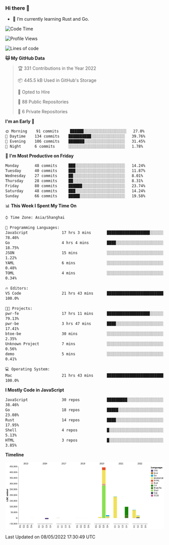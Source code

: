 ### Hi there 👋

- 🌱 I’m currently learning Rust and Go.

<!--START_SECTION:waka-->
![Code Time](http://img.shields.io/badge/Code%20Time-370%20hrs%2018%20mins-blue)

![Profile Views](http://img.shields.io/badge/Profile%20Views-1-blue)

![Lines of code](https://img.shields.io/badge/From%20Hello%20World%20I%27ve%20Written-852%20Thousand%20lines%20of%20code-blue)

**🐱 My GitHub Data** 

> 🏆 331 Contributions in the Year 2022
 > 
> 📦 445.5 kB Used in GitHub's Storage 
 > 
> 💼 Opted to Hire
 > 
> 📜 88 Public Repositories 
 > 
> 🔑 6 Private Repositories  
 > 
**I'm an Early 🐤** 

```text
🌞 Morning    91 commits     ██████░░░░░░░░░░░░░░░░░░░   27.0% 
🌆 Daytime    134 commits    ██████████░░░░░░░░░░░░░░░   39.76% 
🌃 Evening    106 commits    ███████░░░░░░░░░░░░░░░░░░   31.45% 
🌙 Night      6 commits      ░░░░░░░░░░░░░░░░░░░░░░░░░   1.78%

```
📅 **I'm Most Productive on Friday** 

```text
Monday       48 commits     ███░░░░░░░░░░░░░░░░░░░░░░   14.24% 
Tuesday      40 commits     ███░░░░░░░░░░░░░░░░░░░░░░   11.87% 
Wednesday    27 commits     ██░░░░░░░░░░░░░░░░░░░░░░░   8.01% 
Thursday     28 commits     ██░░░░░░░░░░░░░░░░░░░░░░░   8.31% 
Friday       80 commits     ██████░░░░░░░░░░░░░░░░░░░   23.74% 
Saturday     48 commits     ███░░░░░░░░░░░░░░░░░░░░░░   14.24% 
Sunday       66 commits     █████░░░░░░░░░░░░░░░░░░░░   19.58%

```


📊 **This Week I Spent My Time On** 

```text
⌚︎ Time Zone: Asia/Shanghai

💬 Programming Languages: 
JavaScript               17 hrs 3 mins       ███████████████████░░░░░░   78.46% 
Go                       4 hrs 4 mins        ████░░░░░░░░░░░░░░░░░░░░░   18.75% 
JSON                     15 mins             ░░░░░░░░░░░░░░░░░░░░░░░░░   1.22% 
YAML                     6 mins              ░░░░░░░░░░░░░░░░░░░░░░░░░   0.48% 
TOML                     4 mins              ░░░░░░░░░░░░░░░░░░░░░░░░░   0.34%

🔥 Editors: 
VS Code                  21 hrs 43 mins      █████████████████████████   100.0%

🐱‍💻 Projects: 
pwr-fe                   17 hrs 11 mins      ███████████████████░░░░░░   79.13% 
pwr-be                   3 hrs 47 mins       ████░░░░░░░░░░░░░░░░░░░░░   17.41% 
btoe-be                  30 mins             ░░░░░░░░░░░░░░░░░░░░░░░░░   2.35% 
Unknown Project          7 mins              ░░░░░░░░░░░░░░░░░░░░░░░░░   0.56% 
demo                     5 mins              ░░░░░░░░░░░░░░░░░░░░░░░░░   0.41%

💻 Operating System: 
Mac                      21 hrs 43 mins      █████████████████████████   100.0%

```

**I Mostly Code in JavaScript** 

```text
JavaScript               30 repos            █████████░░░░░░░░░░░░░░░░   38.46% 
Go                       18 repos            █████░░░░░░░░░░░░░░░░░░░░   23.08% 
Rust                     14 repos            ████░░░░░░░░░░░░░░░░░░░░░   17.95% 
Shell                    4 repos             █░░░░░░░░░░░░░░░░░░░░░░░░   5.13% 
HTML                     3 repos             █░░░░░░░░░░░░░░░░░░░░░░░░   3.85%

```


**Timeline**

![Chart not found](https://raw.githubusercontent.com/elton/elton/main/charts/bar_graph.png) 


 Last Updated on 08/05/2022 17:30:49 UTC
<!--END_SECTION:waka-->

<!--
**elton/elton** is a ✨ _special_ ✨ repository because its `README.md` (this file) appears on your GitHub profile.

Here are some ideas to get you started:

- 🔭 I’m currently working on ...
- 🌱 I’m currently learning ...
- 👯 I’m looking to collaborate on ...
- 🤔 I’m looking for help with ...
- 💬 Ask me about ...
- 📫 How to reach me: ...
- 😄 Pronouns: ...
- ⚡ Fun fact: ...
-->
